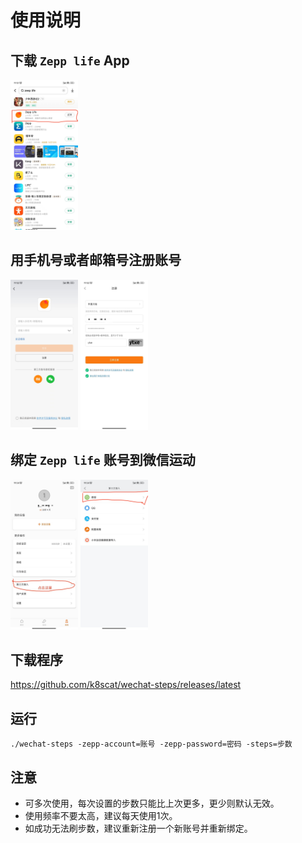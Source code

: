 # 使用说明

## 下载 `Zepp life` App

<img src="images/zepp_life_app.png" height="240px">

## 用手机号或者邮箱号注册账号

<img src="images/register1.png" height="240px">
<img src="images/register2.jpg" height="240px">

## 绑定 `Zepp life` 账号到微信运动

<img src="images/bind_wx1.jpg" height="240px">
<img src="images/bind_wx2.png" height="240px">

## 下载程序

https://github.com/k8scat/wechat-steps/releases/latest

## 运行

```./wechat-steps -zepp-account=账号 -zepp-password=密码 -steps=步数```

## 注意

- 可多次使用，每次设置的步数只能比上次更多，更少则默认无效。
- 使用频率不要太高，建议每天使用1次。
- 如成功无法刷步数，建议重新注册一个新账号并重新绑定。
